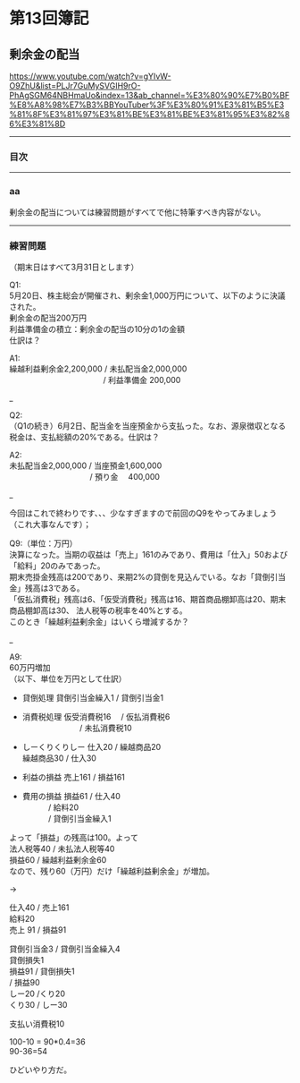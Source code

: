 # 第13回簿記

## 剰余金の配当

<https://www.youtube.com/watch?v=gYIvW-O9ZhU&list=PLJr7GuMySVGIH9rO-PhAgSGM64NBHmaUo&index=13&ab_channel=%E3%80%90%E7%B0%BF%E8%A8%98%E7%B3%BBYouTuber%3F%E3%80%91%E3%81%B5%E3%81%8F%E3%81%97%E3%81%BE%E3%81%BE%E3%81%95%E3%82%86%E3%81%8D>

---

### 目次

---

### aa

剰余金の配当については練習問題がすべてで他に特筆すべき内容がない。  

---

### 練習問題

（期末日はすべて3月31日とします）  

Q1:  
5月20日、株主総会が開催され、剰余金1,000万円について、以下のように決議された。  
剰余金の配当200万円  
利益準備金の積立：剰余金の配当の10分の1の金額  
仕訳は？  

A1:  
繰越利益剰余金2,200,000 / 未払配当金2,000,000  
　　　　　　　　　　　　/ 利益準備金  200,000  

_  

Q2:  
（Q1の続き）6月2日、配当金を当座預金から支払った。なお、源泉徴収となる税金は、支払総額の20%である。仕訳は？  

A2:  
未払配当金2,000,000 / 当座預金1,600,000  
　　　　　　　　　　 / 預り金　 400,000  

_  

今回はこれで終わりです、、、少なすぎますので前回のQ9をやってみましょう（これ大事なんです）；  

Q9:（単位：万円）  
決算になった。当期の収益は「売上」161のみであり、費用は「仕入」50および「給料」20のみであった。  
期末売掛金残高は200であり、来期2%の貸倒を見込んでいる。なお「貸倒引当金」残高は3である。  
「仮払消費税」残高は6、「仮受消費税」残高は16、期首商品棚卸高は20、期末商品棚卸高は30、
法人税等の税率を40%とする。  
このとき「繰越利益剰余金」はいくら増減するか？  

_  

A9:  
60万円増加  
（以下、単位を万円として仕訳）  

- 貸倒処理
貸倒引当金繰入1 / 貸倒引当金1  

- 消費税処理
仮受消費税16　 / 仮払消費税6  
　　　　　　　 / 未払消費税10  

- しーくりくりしー
仕入20 / 繰越商品20  
繰越商品30 / 仕入30  

- 利益の損益
売上161 / 損益161  

- 費用の損益
損益61 / 仕入40  
　　　 / 給料20  
　　　 / 貸倒引当金繰入1  

よって「損益」の残高は100。よって  
法人税等40 / 未払法人税等40  
損益60 / 繰越利益剰余金60  
なので、残り60（万円）だけ「繰越利益剰余金」が増加。  

→  

仕入40 / 売上161  
給料20  
売上 91 / 損益91  

貸倒引当金3 / 貸倒引当金繰入4  
貸倒損失1  
損益91 / 貸倒損失1  
       / 損益90  
しー20 /くり20  
くり30 / しー30  

支払い消費税10  

100-10 = 90*0.4=36  
90-36=54  

ひどいやり方だ。  
